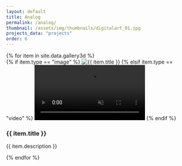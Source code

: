 ```yaml
---
layout: default
title: Analog
permalink: /analog/
thumbnail: /assets/img/thumbnails/digitalart_01.jpg
projects_data: "projects"
order: 6
---
```


<section class="gallery">
  {% for item in site.data.gallery3d %}
    <div class="gallery-item" data-url="{{ item.url }}" data-type="{{ item.type }}">
      {% if item.type == "image" %}
        <img src="{{ item.url }}" alt="{{ item.title }}">
      {% elsif item.type == "video" %}
        <video src="{{ item.url }}" autoplay muted playsinline loop></video>
      {% endif %}
      <div class="gallery-info">
        <h3>{{ item.title }}</h3>
        <p>{{ item.description }}</p>
      </div>
    </div>
  {% endfor %}
</section>
